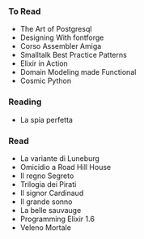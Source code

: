 ### To Read

- The Art of Postgresql
- Designing With fontforge
- Corso Assembler Amiga
- Smalltalk Best Practice Patterns
- Elixir in Action
- Domain Modeling made Functional
- Cosmic Python

### Reading

- La spia perfetta

### Read

- La variante di Luneburg
- Omicidio a Road Hill House
- Il regno Segreto
- Trilogia dei Pirati
- Il signor Cardinaud
- Il grande sonno
- La belle sauvauge
- Programming Elixir 1.6
- Veleno Mortale

